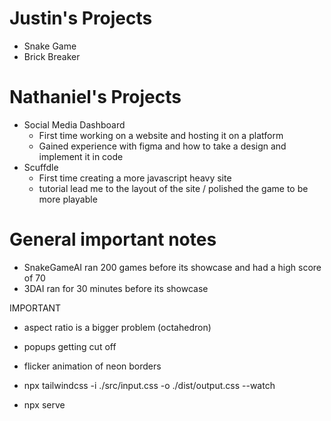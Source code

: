 # Justin's Projects
* Snake Game
* Brick Breaker
# Nathaniel's Projects
* Social Media Dashboard
  * First time working on a website and hosting it on a platform
  * Gained experience with figma and how to take a design and implement it in code
* Scuffdle
  * First time creating a more javascript heavy site
  * tutorial lead me to the layout of the site / polished the game to be more playable

# General important notes
* SnakeGameAI ran 200 games before its showcase and had a high score of 70
* 3DAI ran for 30 minutes before its showcase

IMPORTANT
* aspect ratio is a bigger problem (octahedron)
* popups getting cut off
* flicker animation of neon borders

* npx tailwindcss -i ./src/input.css -o ./dist/output.css --watch
* npx serve